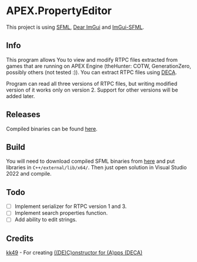 # APEX.PropertyEditor
This project is using [SFML](https://github.com/SFML/SFML), [Dear ImGui](https://github.com/ocornut/imgui) and [ImGui-SFML](https://github.com/eliasdaler/imgui-sfml).

## Info
This program allows You to view and modify RTPC files extracted from games that are running on APEX Engine (theHunter: COTW, GenerationZero, possibly others (not tested :)). You can extract RTPC files using [DECA](https://github.com/kk49/deca).

Program can read all three versions of RTPC files, but writing modified version of it works only on version 2. Support for other versions will be added later.

## Releases
Compiled binaries can be found [here](https://github.com/CatShot112/APEX.PropertyEditor/releases).

## Build
You will need to download compiled SFML binaries from [here]() and put libraries in `C++/external/lib/x64/`. Then just open solution in Visual Studio 2022 and compile.

## Todo
- [ ] Implement serializer for RTPC version 1 and 3.
- [ ] Implement search properties function.
- [ ] Add ability to edit strings.

## Credits
[kk49](https://github.com/kk49) - For creating [((DE)C)onstructor for (A)pps (DECA)](https://github.com/kk49/deca)
